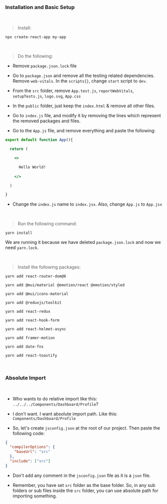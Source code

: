 


&nbsp;

### Installation and Basic Setup

&nbsp;


>Install:

```shell
npx create-react-app my-app
```

&nbsp;
> Do the following:

- Remove `package.json.lock` file

- Go to `package.json` and remove all the testing related dependencies. Remove `web-vitals`. In the `scripts{}`, change `start` script to `dev`.

- From the `src` folder, remove `App.test.js`, `reportWebVitals`, `setupTests.js`, `logo.svg`, `App.css`

- In the `public` folder, just keep the `index.html` & remove all other files.

- Go to `index.js` file, and modify it by removing the lines which represent the removed packages and files.

- Go to the `App.js` file, and remove everything and paste the following:

```jsx
export default function App(){

  return (

    <>

      Hello World!
    
    </>

  )

}
```

- Change the `index.js` name to `index.jsx`. Also, change `App.js` to `App.jsx`


&nbsp;
> Run the following command:

```shell
yarn install
```
We are running it because we have deleted `package.json.lock` and now we need `yarn.lock`.


&nbsp;
> Install the following packages:

```shell
yarn add react-router-dom@6

yarn add @mui/material @emotion/react @emotion/styled

yarn add @mui/icons-material

yarn add @reduxjs/toolkit

yarn add react-redux

yarn add react-hook-form

yarn add react-helmet-async

yarn add framer-motion

yarn add date-fns

yarn add react-toastify
```



&nbsp;


### Absolute Import

&nbsp;

- Who wants to do relative import like this: `../../../Components/Dashboard/Profile`?
- I don't want. I want absolute import path. Like this: `Components/Dashboard/Profile`

- So, let's create `jsconfig.json` at the root of our project. Then paste the following code:



```json
{
  "compilerOptions": {
    "baseUrl": "src"
  },
  "include": ["src"]
}
```

- Don't add any comment in the `jsconfig.json` file as it is a `json` file.
  
- Remember, you have set `src` folder as the base folder. So, in any sub folders or sub files inside the `src` folder, you can use absolute path for importing something.


